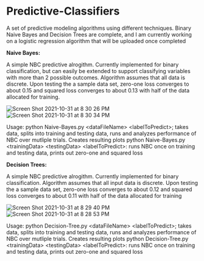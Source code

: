 # Predictive-Classifiers
A set of predictive modeling algorithms using different techniques. Binary Naive Bayes and Decision Trees are complete, and I am currently working on a logistic regression algorithm that will be uploaded once completed

**Naive Bayes:**

A simple NBC predictive alrogithm. Currently implemented for binary classification, but can easily be extended to support classifying variables 
with more than 2 possible outcomes. Algorithm assumes that all data is discrete. Upon testing the a sample data set, zero-one loss converges to about 0.15 and squared loss converges to about 0.13 with half of the data allocated for training.

![Screen Shot 2021-10-31 at 8 30 26 PM](https://user-images.githubusercontent.com/54636576/139606825-45923860-224f-4d42-9456-daf4cadbd216.png)
![Screen Shot 2021-10-31 at 8 30 34 PM](https://user-images.githubusercontent.com/54636576/139606822-c1c1bfea-ebd4-4e09-8f5b-ef8bf779aa72.png)

Usage: python Naive-Bayes.py \<dataFileName\> \<labelToPredict\>; takes data, splits into training and testing data, runs and analyzes performance of NBC over mutliple trials.
Creates resulting plots
python Naive-Bayes.py \<trainingData\> \<testingData\> \<labelToPredict\>: runs NBC once on training and testing data, prints out zero-one and squared loss


**Decision Trees:**

A simple NBC predictive alrogithm. Currently implemented for binary classification. Algorithm assumes that all input data is discrete. Upon testing the a sample data set, zero-one loss converges to about 0.12 and squared loss converges to about 0.11 with half of the data allocated for training

![Screen Shot 2021-10-31 at 8 29 40 PM](https://user-images.githubusercontent.com/54636576/139606772-ebea2b7a-aaab-4515-befb-f47d028ce9de.png)
![Screen Shot 2021-10-31 at 8 28 53 PM](https://user-images.githubusercontent.com/54636576/139606773-94c0e50c-f00f-4a9b-97db-69ec44c92698.png)

Usage: python Decision-Tree.py \<dataFileName\> \<labelToPredict\>; takes data, splits into training and testing data, runs and analyzes performance of NBC over mutliple trials. Creates resulting plots
python Decision-Tree.py \<trainingData\> \<testingData\> \<labelToPredict\>: runs NBC once on training and testing data, prints out zero-one and squared loss


